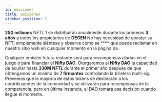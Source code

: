 ```yaml
---
id: emisiones
title: Emisiones
sidebar_position: 3
---
```


**250 millones** NFTL 1 se distribuirán anualmente durante los primeros **3 años** a todos los propietarios de **DEGEN** No hay necesidad de apostar su NFT; simplemente siéntese y observe cómo se **** que puede reclamar en nuestro sitio web en cualquier momento en la página de [](https://nifty-league.com/wallet).

Cualquier emisión futura restante será para recompensas diarias en el juego o para financiar el **Nifty DAO**. Otorgaremos al **Nifty DAO** la capacidad de acuñar hasta **330M NFTL** durante el primer año después de que obtengamos un mínimo de **7 firmantes** controlando la billetera multi-sig. Prevemos que la mayoría de estos tokens se destinarán a los contribuyentes de la comunidad y se utilizarán para recompensas de la competencia, pero en última instancia, el DAO tomará esa decisión cuando llegue el momento.
